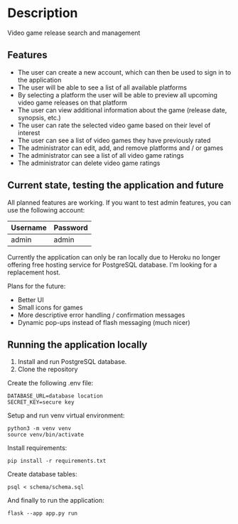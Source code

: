 # Description

Video game release search and management

## Features

- The user can create a new account, which can then be used to sign in to the application
- The user will be able to see a list of all available platforms
- By selecting a platform the user will be able to preview all upcoming video game releases on that platform
- The user can view additional information about the game (release date, synopsis, etc.)
- The user can rate the selected video game based on their level of interest
- The user can see a list of video games they have previously rated
- The administrator can edit, add, and remove platforms and / or games
- The administrator can see a list of all video game ratings
- The administrator can delete video game ratings

## Current state, testing the application and future

All planned features are working. If you want to test admin features, you can use the following account:

| Username | Password |
| -------- | -------- |
| admin    | admin    |

Currently the application can only be ran locally due to Heroku no longer offering free hosting service for PostgreSQL database. I'm looking for a replacement host.

Plans for the future:

- Better UI
- Small icons for games
- More descriptive error handling / confirmation messages
- Dynamic pop-ups instead of flash messaging (much nicer)

## Running the application locally

1. Install and run PostgreSQL database.
2. Clone the repository

Create the following .env file:

```
DATABASE_URL=database location
SECRET_KEY=secure key
```

Setup and run venv virtual environment:

```
python3 -m venv venv
source venv/bin/activate
```

Install requirements:

```
pip install -r requirements.txt
```

Create database tables:

```
psql < schema/schema.sql
```

And finally to run the application:

```
flask --app app.py run
```

